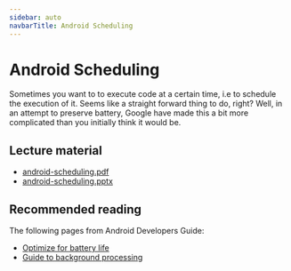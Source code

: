 ```yaml
---
sidebar: auto
navbarTitle: Android Scheduling
---
```


# Android Scheduling
Sometimes you want to to execute code at a certain time, i.e to schedule the execution of it. Seems like a straight forward thing to do, right? Well, in an attempt to preserve battery, Google have made this a bit more complicated than you initially think it would be.

## Lecture material
* [android-scheduling.pdf](android-scheduling.pdf)
* [android-scheduling.pptx](android-scheduling.pptx)

## Recommended reading
The following pages from Android Developers Guide:
* [Optimize for battery life](https://developer.android.com/topic/performance/power)
* [Guide to background processing](https://developer.android.com/guide/background/)